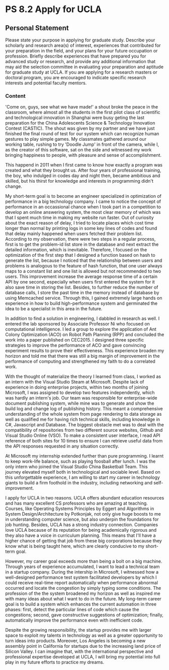 # PS 8.2 Apply for UCLA

## Personal Statement

Please state your purpose in applying for graduate study. Describe your scholarly and research area(s) of interest, experiences that contributed for your preparation in the field, and your plans for your future occupation or profession. Briefly describe experiences that have prepared you for advanced study or research, and provide any additional information that may aid the selection committee in evaluating your preparation and aptitude for graduate study at UCLA. If you are applying for a research masters or doctoral program, you are encouraged to indicate specific research interests and potential faculty mentors.

### Content

'Come on, guys, see what we have made!' a shout broke the peace in the classroom, where almost all the students in the first pilot class of scientific and technological innovation in Shanghai were busy geting the last preparation for the China Adolescents Science & Technology Innovation Contest (CASTIC). The shout was given by my partner and we have just finished the final round of test for our system which can recognize human gestures to play simple games. My classmates gathered around our working table, rushing to try 'Doodle Jump' in front of the camera, while I, as the creator of this software, sat on the side and witnessed my work bringing happiness to people, with pleasure and sense of accomplishment.

This happend in 2011 when I first came to know how exactly a program was created and what they brought us. After four years of professional training, the boy, who indulged in codes day and night then, became ambitious and skilled, but his thirst for knowledge and interests in programming didn't change.

My short-term goal is to become an engineer specialized in optimization of performance in a big technology company. I came to notice the concept of performance in an occassional chance when I took part in a competition to develop an online answering system, the most clear memory  of which was that I spent much time in making my website run faster. Out of curiosity about the exact reason of delay, I tried to locate places which cost time longer than normal by printing logs in some key lines of codes and found that delay mainly happened when users fetched their problem list. According to my observation, there were two steps in a regular process, first is to get the problem-id list store in the database and next extract the detailed information, which is inevitable. Therefore, I focused on the optimization of the first step that I designed a function based on hash to generate the list, because I noticed that the relationship between users and problems is analogous to the feature of hash function, that one user always maps to a constant list and one list is allowed but not recommended to two users. This improvement increase the average response time of a certain API by one second, especially when users first entered the system for it also save time in storing the list. Besides, to further reduce the number of database calls, I store the past time in the memory instead of database by using Memcached service. Through this, I gained extremely large hands on experience in how to build high-performance system and germinated the idea to be a specialist in this area in the future.

In addition to find a solution in engineering, I dabbled in research as well. I entered the lab sponsored by Associate Professor Ni who focused on computational intelligence. I led a group to explore the application of Ant Colony Optimization (ACO) on Robot Path Planning (RPP) and concluded the work into a paper published on CEC2015. I designed three specific strategies to improve the performance of ACO and gave convincing experiment results to prove their effectiveness. This experience broaden my horizon and told me that there was still a big margin of improvement in the performance of computing and strengthened my faith to do a correlated work.

With the thought of materialize the theory I learned from class, I worked as an intern with the Visual Studio Steam at Microsoft. Despite lack of experience in doing enterprise projects, within two months of joining Microsoft, I was assigned to develop two features independently, which was hardly an intern's job. Our team was responsible for enterprise-wide document publishing system, while mine was to generate and show the build log and change log of publishing history. This meant a comprehensive understanding of the whole system from page rendering to data storage as well as qualified me for having rich technical skills, including knowledge in C#, Javascript and Database. The biggest obstacle met was to deal with the compatibility of repositories from two different source websites, Github and Visual Studio Online (VSO). To make a consistent user interface, I read API reference of both sites for 10 times to ensure I can retrieve useful data from the API responses requested in any situation correctly.

At Microsoft my internship extended further than pure programming. I learnt to keep work-life balance, such as playing foosball after lunch. I was the only intern who joined the Visual Studio China Basketball Team. This journey elevated myself both in technological and sociable level. Based on this unforgettable experience, I am willing to start my career in technology giants to build a firm foothold in the industry, including networking and self-improvement.

I apply for UCLA in two reasons. UCLA offers abundant education resources and has many excellent CS professors who are amazing at teaching. Courses, like Operating Systems Principles by Eggert and Algorithms in System Design/Architecture by Potkonjak, not only give huge boosts to me in understanding computer science, but also underpin the foundations for job hunting. Besides, UCLA has a strong industry connection. Companies love UCLA because of its reputation for being academically rigorous and they also have a voice in curriculum planning. This means that I'll have a higher chance of getting that job from these big corporations because they know what is being taught here, which are clearly conducive to my short-term goal.

However, my career goal exceeds more than being a bolt on a big machine. Through years of experience accumulated, I want to lead a technical team in a startup company. During the intership in Microsoft, I witnessed how a well-designed performance test system facilitated developers by which I could receive real-time report automatically when performance abnormal occurred and locate the congestion by simply typing some conditions. The profession of the the system broadened my horizon as well as inspired me with many ideas about what I want to do in the future. My long-term career goal is to build a system which enhances the current automation in three phases: first, detect the particular lines of code which cause the congestions; second, gave constructive suggestions of optimization; finally, automatically improve the performance even with inefficient code.

Despite the growing responsibility, the startup provides me with larger space to exploit my talents in technology as well as a greater opportunity to turn ideas into products. Moreover, Los Angeles is becoming a new assembly point in California for startups due to the increasing land price of Silicon Valley. I can imagine that, with the international perspective and professional expertise developed at UCLA, I will bring my potential into full play in my future efforts to practice my dreams.